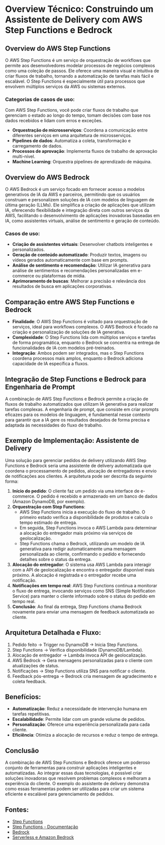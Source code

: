 # Overview Técnico: Construindo um Assistente de Delivery com AWS Step Functions e Bedrock

## Overview do AWS Step Functions
O AWS Step Functions é um serviço de orquestração de workflows que permite aos desenvolvedores modelar processos de negócios complexos como uma coleção de passos. Ele oferece uma maneira visual e intuitiva de criar fluxos de trabalho, tornando a automatização de tarefas mais fácil e escalável. O Step Functions é especialmente útil para processos que envolvem múltiplos serviços da AWS ou sistemas externos.

### Categorias de casos de uso:
Com AWS Step Functions, você pode criar fluxos de trabalho que gerenciam o estado ao longo do tempo, tomam decisões com base nos dados recebidos e lidam com erros e exceções.

- **Orquestração de microsserviços**: Coordena a comunicação entre diferentes serviços em uma arquitetura de microsserviços.
- **Pipelines de dados**: Automatiza a coleta, transformação e carregamento de dados.
- **Processos de aprovação**: Implementa fluxos de trabalho de aprovação multi-nível.
- **Machine Learning**: Orquestra pipelines de aprendizado de máquina.

## Overview do AWS Bedrock
O AWS Bedrock é um serviço focado em fornecer acesso a modelos generativos de IA da AWS e parceiros, permitindo que os usuários construam e personalizem soluções de IA com modelos de linguagem de última geração (LLMs). Ele simplifica a criação de aplicações que utilizam IA, oferecendo flexibilidade e integração direta com outros serviços da AWS, facilitando o desenvolvimento de aplicações inovadoras baseadas em IA, como assistentes virtuais, análise de sentimento e geração de conteúdo.

### Casos de uso:
- **Criação de assistentes virtuais**: Desenvolver chatbots inteligentes e personalizados.
- **Geração de conteúdo automatizado**: Produzir textos, imagens ou vídeos gerados automaticamente com base em prompts.
- **Análise de sentimento e recomendação**: Utilizar IA generativa para análise de sentimentos e recomendações personalizadas em e-commerce ou plataformas de mídia.
- **Aprimoramento de buscas**: Melhorar a precisão e relevância dos resultados de busca em aplicações corporativas.

## Comparação entre AWS Step Functions e Bedrock
- **Finalidade**: O AWS Step Functions é voltado para orquestração de serviços, ideal para workflows complexos. O AWS Bedrock é focado na criação e personalização de soluções de IA generativa.
- **Complexidade**: O Step Functions lida com múltiplos serviços e tarefas de forma programática, enquanto o Bedrock se concentra na entrega de funcionalidades de IA com modelos pré-treinados.
- **Integração**: Ambos podem ser integrados, mas o Step Functions coordena processos mais amplos, enquanto o Bedrock adiciona capacidade de IA específica a fluxos.

## Integração de Step Functions e Bedrock para Engenharia de Prompt
A combinação de AWS Step Functions e Bedrock permite a criação de fluxos de trabalho automatizados que utilizam IA generativa para realizar tarefas complexas. A engenharia de prompt, que consiste em criar prompts eficazes para os modelos de linguagem, é fundamental nesse contexto para garantir que a IA gere os resultados desejados de forma precisa e adaptada às necessidades do fluxo de trabalho.

## Exemplo de Implementação: Assistente de Delivery
Uma solução para gerenciar pedidos de delivery utilizando AWS Step Functions e Bedrock seria uma assistente de delivery automatizada que coordena o processamento de pedidos, alocação de entregadores e envio de notificações aos clientes. A arquitetura pode ser descrita da seguinte forma:

1. **Início do pedido**: O cliente faz um pedido via uma interface de e-commerce. O pedido é recebido e armazenado em um banco de dados (Amazon DynamoDB, por exemplo).
2. **Orquestração com Step Functions**:
   - AWS Step Functions inicia a execução do fluxo de trabalho. O primeiro estado verifica a disponibilidade de produtos e calcula o tempo estimado de entrega.
   - Em seguida, Step Functions invoca o AWS Lambda para determinar a alocação do entregador mais próximo via serviços de geolocalização.
   - Step Functions chama o Bedrock, utilizando um modelo de IA generativa para redigir automaticamente uma mensagem personalizada ao cliente, confirmando o pedido e fornecendo detalhes sobre o status da entrega.
3. **Alocação do entregador**: O sistema usa AWS Lambda para interagir com a API de geolocalização e encontra o entregador disponível mais próximo. A alocação é registrada e o entregador recebe uma notificação.
4. **Notificações em tempo real**: AWS Step Functions continua a monitorar o fluxo de entrega, invocando serviços como SNS (Simple Notification Service) para manter o cliente informado sobre o status do pedido em tempo real.
5. **Conclusão**: Ao final da entrega, Step Functions chama Bedrock novamente para enviar uma mensagem de feedback automatizada ao cliente.

## Arquitetura Detalhada e Fluxo:
1. Pedido feito -> Trigger no DynamoDB -> Inicia Step Functions.
2. Step Functions -> Verifica disponibilidade (DynamoDB/Lambda).
3. Alocação de entregador -> Lambda invoca API de geolocalização.
4. AWS Bedrock -> Gera mensagens personalizadas para o cliente com atualizações de status.
5. Notificações -> Step Functions utiliza SNS para notificar o cliente.
6. Feedback pós-entrega -> Bedrock cria mensagem de agradecimento e coleta feedback.

## Benefícios:
- **Automatização**: Reduz a necessidade de intervenção humana em tarefas repetitivas.
- **Escalabilidade**: Permite lidar com um grande volume de pedidos.
- **Personalização**: Oferece uma experiência personalizada para cada cliente.
- **Eficiência**: Otimiza a alocação de recursos e reduz o tempo de entrega.

## Conclusão
A combinação de AWS Step Functions e Bedrock oferece um poderoso conjunto de ferramentas para construir aplicações inteligentes e automatizadas. Ao integrar essas duas tecnologias, é possível criar soluções inovadoras que resolvem problemas complexos e melhoram a experiência do cliente. O exemplo do assistente de delivery demonstra como essas ferramentas podem ser utilizadas para criar um sistema eficiente e escalável para gerenciamento de pedidos.

## Fontes:
- [Step Functions](https://aws.amazon.com/pt/step-functions/)
- [Step Functions - Documentação](https://docs.aws.amazon.com/step-functions/)
- [Bedrock](https://aws.amazon.com/pt/bedrock/)
- [Serverless e Amazon Bedrock](https://aws.amazon.com/pt/blogs/aws-brasil/como-criar-um-assistente-virtual-de-baixa-latencia-com-multiplos-modelos-usando-serverless-e-amazon-bedrock/)

